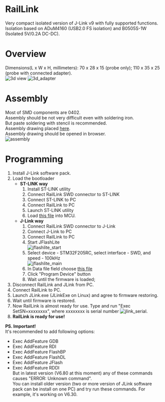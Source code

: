 # RailLink
Very compact isolated version of J-Link v9 with fully supported functions. </br>
Isolation based on ADuM4160 (USB2.0 FS isolation) and B0505S-1W (Isolated 5V/0.2A DC-DC). </br>

# Overview
Dimensions(L x W x H, millimeters): 70 x 28 x 15 (probe only); 110 x 35 x 25 (probe with connected adapter). </br>
![3d view](https://github.com/Misaka0x2730/RailLink/blob/master/images/RailLink_3d.png)
![3d_adapter](https://github.com/Misaka0x2730/RailLink/blob/master/images/RailLink_adapter.png)
# Assembly
Most of SMD components are 0402. </br> 
Assembly should be not very difficult even with soldering iron. </br>
But paste soldering with stencil is recommended. </br>
Assembly drawing placed [here](https://github.com/Misaka0x2730/RailLink/blob/master/BOM/ibom.html). </br>
Assembly drawing should be opened in browser. </br>
![assembly](https://github.com/Misaka0x2730/RailLink/blob/master/images/RailLink_assembly.png)

# Programming
 1. Install J-Link software pack.
 2. Load the bootloader
    * <b>ST-LINK way </b>
      1. Install ST-LINK utility
      2. Connect RailLink SWD connector to ST-LINK
      3. Connect ST-LINK to PC
      4. Connect RailLink to PC
      5. Launch ST-LINK utility
      6. Load [this file](https://github.com/Kevincoooool/MCU_Link_Diy/blob/master/%E5%9B%BA%E4%BB%B6%E5%8D%87%E7%BA%A7%E6%96%B9%E5%BC%8F/JLink-v9_bootloader%E5%9B%BA%E4%BB%B6/bootloader.bin)
      into MCU.
    * <b>J-Link way</b>
      1. Connect RailLink SWD connector to J-Link
      2. Connect J-Link to PC
      3. Connect RailLink to PC
      4. Start JFlashLite </br> ![jflashlite_start](https://github.com/Misaka0x2730/RailLink/blob/master/images/RailLink_jflashlite_start.png)
      6. Select device - STM32F205RC, select interface - SWD, and speed - 100kHz </br>
      ![jflashlite_main](https://github.com/Misaka0x2730/RailLink/blob/master/images/RailLink_jflashlite_main.png)
      8. In Data file field choose [this file](https://github.com/Kevincoooool/MCU_Link_Diy/blob/master/%E5%9B%BA%E4%BB%B6%E5%8D%87%E7%BA%A7%E6%96%B9%E5%BC%8F/JLink-v9_bootloader%E5%9B%BA%E4%BB%B6/bootloader.bin)
      9. Click "Program Device" button
      10. Wait until the firmware is loaded;
  3. Disconnect RailLink and JLink from PC.
  4. Connect RailLink to PC.
  5. Launch JLink.exe (JLinkExe on Linux) and agree to firmware restoring.
  6. Wait until firmware is restored.
  7. Now RailLink is almost ready for use. Type and run "Exec SetSN=xxxxxxxx", where xxxxxxxx is serial number ![jlink_serial](https://github.com/Misaka0x2730/RailLink/blob/master/images/RailLink_jlink_serial.png). 
  8. <b> RailLink is ready for use! </b>
  
<b>PS. Important! </b></br> It's recommended to add following options:
  * Exec AddFeature GDB
  * Exec AddFeature RDI
  * Exec AddFeature FlashBP
  * Exec AddFeature FlashDL
  * Exec AddFeature JFlash
  * Exec AddFeature RDDI </br>
But in latest version (V6.80 at this moment) any of these commands causes "ERROR: Unknown command". </br>
You can install older version (two or more version of JLink software pack can be install on one PC) and try run these commands. 
For example, it's working on V6.30.
